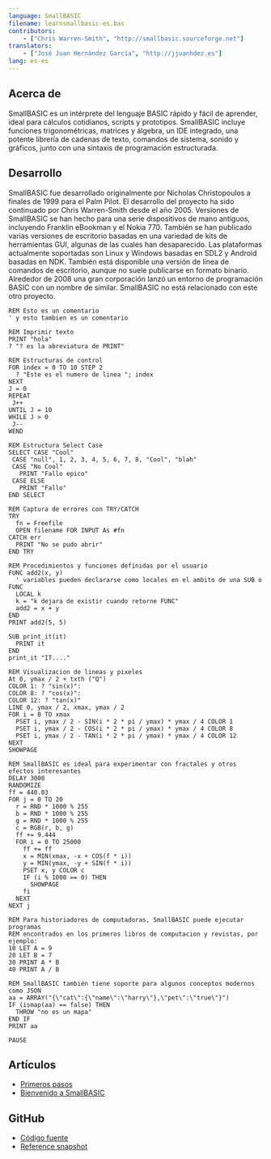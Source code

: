 ```yaml
---
language: SmallBASIC
filename: learnsmallbasic-es.bas
contributors:
    - ["Chris Warren-Smith", "http://smallbasic.sourceforge.net"]
translators:
    - ["José Juan Hernández García", "http://jjuanhdez.es"]
lang: es-es
---
```


## Acerca de

SmallBASIC es un intérprete del lenguaje BASIC rápido y fácil de aprender, ideal para cálculos cotidianos, scripts y prototipos. SmallBASIC incluye funciones trigonométricas, matrices y álgebra, un IDE integrado, una potente librería de cadenas de texto, comandos de sistema, sonido y gráficos, junto con una sintaxis de programación estructurada.

## Desarrollo

SmallBASIC fue desarrollado originalmente por Nicholas Christopoulos a finales de 1999 para el Palm Pilot. El desarrollo del proyecto ha sido continuado por Chris Warren-Smith desde el año 2005.
Versiones de SmallBASIC se han hecho para una serie dispositivos de mano antiguos, incluyendo Franklin eBookman y el Nokia 770. También se han publicado varias versiones de escritorio basadas en una variedad de kits de herramientas GUI, algunas de las cuales han desaparecido. Las plataformas actualmente soportadas son Linux y Windows basadas en SDL2 y Android basadas en NDK. También está disponible una versión de línea de comandos de escritorio, aunque no suele publicarse en formato binario.
Alrededor de 2008 una gran corporación lanzó un entorno de programación BASIC con un nombre de similar. SmallBASIC no está relacionado con este otro proyecto.

```SmallBASIC
REM Esto es un comentario
' y esto tambien es un comentario

REM Imprimir texto
PRINT "hola"
? "? es la abreviatura de PRINT"

REM Estructuras de control
FOR index = 0 TO 10 STEP 2
  ? "Este es el numero de linea "; index
NEXT
J = 0
REPEAT
 J++
UNTIL J = 10
WHILE J > 0
 J--
WEND

REM Estructura Select Case
SELECT CASE "Cool"
 CASE "null", 1, 2, 3, 4, 5, 6, 7, 8, "Cool", "blah"
 CASE "No Cool"
   PRINT "Fallo epico"
 CASE ELSE
   PRINT "Fallo"
END SELECT

REM Captura de errores con TRY/CATCH
TRY
  fn = Freefile
  OPEN filename FOR INPUT As #fn
CATCH err
  PRINT "No se pudo abrir"
END TRY

REM Procedimientos y funciones definidas por el usuario
FUNC add2(x, y)
  ' variables pueden declararse como locales en el ambito de una SUB o FUNC
  LOCAL k
  k = "k dejara de existir cuando retorne FUNC"
  add2 = x + y
END
PRINT add2(5, 5)

SUB print_it(it)
  PRINT it
END
print_it "IT...."

REM Visualizacion de lineas y pixeles
At 0, ymax / 2 + txth ("Q")
COLOR 1: ? "sin(x)":
COLOR 8: ? "cos(x)":
COLOR 12: ? "tan(x)"
LINE 0, ymax / 2, xmax, ymax / 2
FOR i = 0 TO xmax
  PSET i, ymax / 2 - SIN(i * 2 * pi / ymax) * ymax / 4 COLOR 1
  PSET i, ymax / 2 - COS(i * 2 * pi / ymax) * ymax / 4 COLOR 8
  PSET i, ymax / 2 - TAN(i * 2 * pi / ymax) * ymax / 4 COLOR 12
NEXT
SHOWPAGE

REM SmallBASIC es ideal para experimentar con fractales y otros efectos interesantes
DELAY 3000
RANDOMIZE
ff = 440.03
FOR j = 0 TO 20
  r = RND * 1000 % 255
  b = RND * 1000 % 255
  g = RND * 1000 % 255
  c = RGB(r, b, g)
  ff += 9.444
  FOR i = 0 TO 25000
    ff += ff
    x = MIN(xmax, -x + COS(f * i))
    y = MIN(ymax, -y + SIN(f * i))
    PSET x, y COLOR c
    IF (i % 1000 == 0) THEN
      SHOWPAGE
    fi
  NEXT
NEXT j

REM Para historiadores de computadoras, SmallBASIC puede ejecutar programas
REM encontrados en los primeros libros de computacion y revistas, por ejemplo:
10 LET A = 9
20 LET B = 7
30 PRINT A * B
40 PRINT A / B

REM SmallBASIC también tiene soporte para algunos conceptos modernos como JSON
aa = ARRAY("{\"cat\":{\"name\":\"harry\"},\"pet\":\"true\"}")
IF (ismap(aa) == false) THEN
  THROW "no es un mapa"
END IF
PRINT aa

PAUSE

```
## Artículos

* [Primeros pasos](http://smallbasic.sourceforge.net/?q=node/1573)
* [Bienvenido a SmallBASIC](http://smallbasic.sourceforge.net/?q=node/838)

## GitHub

* [Código fuente](https://github.com/smallbasic/SmallBASIC)
* [Reference snapshot](http://smallbasic.github.io/)
